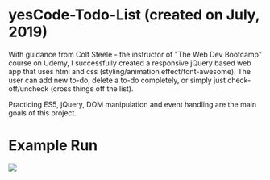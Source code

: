 # yesCode-Todo-List (created on July, 2019)

With guidance from Colt Steele - the instructor of "The Web Dev Bootcamp" course on Udemy, I successfully created a responsive jQuery based web app that uses html and css (styling/animation effect/font-awesome). The user can add new to-do, delete a to-do completely, or simply just check-off/uncheck (cross things off the list). 

Practicing ES5, jQuery, DOM manipulation and event handling are the main goals of this project.

# Example Run

![](https://github.com/tphuong141607/yesCode-Todo-List/blob/master/assets/jQuery-toDo.gif)


